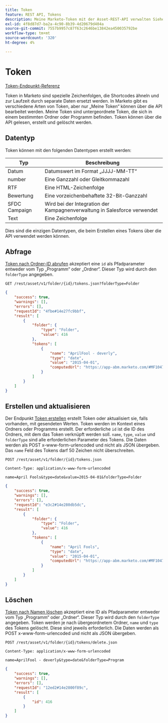 ```yaml
---
title: Token
feature: REST API, Tokens
description: Meine Marketo-Token mit der Asset-REST-API verwalten Siehe Unterstützte Datentypen, Nach Ordner oder Programm abrufen, Erstellen oder Aktualisieren über einen formularkodierten POST und Löschen nach Namen.
exl-id: 4f8d87d7-ba2a-4c90-8b39-4d20679d404a
source-git-commit: 7557b9957c87f63c2646be13842ea450035792be
workflow-type: tm+mt
source-wordcount: '320'
ht-degree: 4%

---
```


# Token

[Token-Endpunkt-Referenz](https://developer.adobe.com/marketo-apis/api/asset/#tag/Tokens)

Token in Marketo sind spezielle Zeichenfolgen, die Shortcodes ähneln und zur Laufzeit durch separate Daten ersetzt werden. In Marketo gibt es verschiedene Arten von Token, aber nur „Meine Token“ können über die API bearbeitet werden. Meine Token sind untergeordnete Token, die sich in einem bestimmten Ordner oder Programm befinden. Token können über die API gelesen, erstellt und gelöscht werden.

## Datentyp

Token können mit den folgenden Datentypen erstellt werden:

| Typ | Beschreibung |
|---------------|----------------------------------------------------|
| Datum | Datumswert im Format „JJJJ-MM-TT“ |
| number | Eine Ganzzahl oder Gleitkommazahl |
| RTF | Eine HTML-Zeichenfolge |
| Bewertung | Eine vorzeichenbehaftete 32-Bit-Ganzzahl |
| SFDC Campaign | Wird bei der Integration der Kampagnenverwaltung in Salesforce verwendet |
| Text | Eine Zeichenfolge |

Dies sind die einzigen Datentypen, die beim Erstellen eines Tokens über die API verwendet werden können.

## Abfrage

[Token nach Ordner-ID abrufen](https://developer.adobe.com/marketo-apis/api/asset/#tag/Tokens/operation/getTokensByFolderIdUsingGET) akzeptiert eine `id` als Pfadparameter entweder vom Typ „Programm“ oder „Ordner“. Dieser Typ wird durch den `folderType` angegeben.

```curl
GET /rest/asset/v1/folder/{id}/tokens.json?folderType=Folder
```

```json
{
    "success": true,
    "warnings": [],
    "errors": [],
    "requestId": "4fbe#14e27fc9bbf",
    "result": [
        {
            "folder": {
                "type": "Folder",
                "value": 416
            },
            "tokens": [
                {
                    "name": "AprilFool - deverly",
                    "type": "date",
                    "value": "2015-04-01",
                    "computedUrl": "https://app-abm.marketo.com/#MF1047C3"
                }
            ]
        }
    ]
}
```

## Erstellen und aktualisieren

Der Endpunkt [Token erstellen](https://developer.adobe.com/marketo-apis/api/asset/#tag/Tokens/operation/addTokenTOFolderUsingPOST) erstellt Token oder aktualisiert sie, falls vorhanden, mit gesendeten Werten. Token werden im Kontext eines Ordners oder Programms erstellt. Der erforderliche `id` ist die ID des Ordners, mit dem das Token verknüpft werden soll. `name`, `type`, `value` und `folderType` sind alle erforderlichen Parameter des Tokens. Die Daten werden als POST x-www-form-urlencoded und nicht als JSON übergeben. Das `name` Feld des Tokens darf 50 Zeichen nicht überschreiten.

```
POST /rest/asset/v1/folder/{id}/tokens.json
```

```
Content-Type: application/x-www-form-urlencoded
```

```
name=April Fools&type=date&value=2015-04-01&folderType=Folder
```

```json
{
    "success": true,
    "warnings": [],
    "errors": [],
    "requestId": "e3c2#14e280db5dc",
    "result": [
        {
            "folder": {
                "type": "Folder",
                "value": 416
            },
            "tokens": [
                {
                    "name": "April Fools",
                    "type": "date",
                    "value": "2015-04-01",
                    "computedUrl": "https://app-abm.marketo.com/#MF1047C3"
                }
            ]
        }
    ]
}
```

## Löschen

[Token nach Namen löschen](https://developer.adobe.com/marketo-apis/api/asset/#tag/Tokens/operation/deleteTokenByNameUsingPOST) akzeptiert eine ID als Pfadparameter entweder vom Typ „Programm“ oder „Ordner“. Dieser Typ wird durch den `folderType` angegeben. Token werden je nach übergeordnetem Ordner, `name` und `type` des Tokens gelöscht. Diese sind jeweils erforderlich. Die Daten werden als POST x-www-form-urlencoded und nicht als JSON übergeben.

```
POST /rest/asset/v1/folder/{id}/tokens/delete.json
```

```
Content-Type: application/x-www-form-urlencoded
```

```
name=AprilFool - deverly&type=date&folderType=Program
```

```json
{
    "success": true,
    "warnings": [],
    "errors": [],
    "requestId": "12ed2#14e2800f89c",
    "result": [
        {
            "id": 416
        }
    ]
}
```
